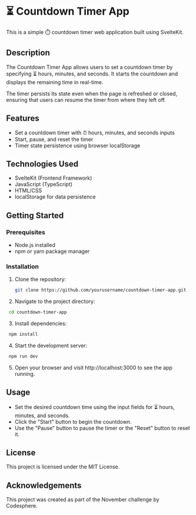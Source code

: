 # ⏳ Countdown Timer App

This is a simple ⏱️ countdown timer web application built using SvelteKit.

## Description

The Countdown Timer App allows users to set a countdown timer by specifying ⏳ hours, minutes, and seconds. It starts the countdown and displays the remaining time in real-time.

The timer persists its state even when the page is refreshed or closed, ensuring that users can resume the timer from where they left off.

## Features

- Set a countdown timer with ⏰ hours, minutes, and seconds inputs
- Start, pause, and reset the timer
- Timer state persistence using browser localStorage

## Technologies Used

- SvelteKit (Frontend Framework)
- JavaScript (TypeScript)
- HTML/CSS
- localStorage for data persistence

## Getting Started

### Prerequisites

- Node.js installed
- npm or yarn package manager

### Installation

1. Clone the repository:

   ```bash
   git clone https://github.com/yourusername/countdown-timer-app.git
   ```
2.  Navigate to the project directory:

  ```bash
   cd countdown-timer-app
   ```

3.  Install dependencies:

  ```bash
   npm install
   ```

4.  Start the development server:

  ```bash
   npm run dev
   ```
5. Open your browser and visit http://localhost:3000 to see the app running.

## Usage
* Set the desired countdown time using the input fields for ⏳ hours, minutes, and seconds.
* Click the "Start" button to begin the countdown.
* Use the "Pause" button to pause the timer or the "Reset" button to reset it.
## License
This project is licensed under the MIT License.

## Acknowledgements
This project was created as part of the November challenge by Codesphere.


